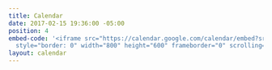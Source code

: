 ```yaml
---
title: Calendar
date: 2017-02-15 19:36:00 -05:00
position: 4
embed-code: '<iframe src="https://calendar.google.com/calendar/embed?src=indivisible.acton.ma%40gmail.com&ctz=America/New_York"
  style="border: 0" width="800" height="600" frameborder="0" scrolling="no"></iframe>'
layout: calendar
---
```


